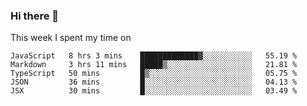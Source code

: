 ### Hi there 👋

<!--
**qiruohan/qiruohan** is a ✨ _special_ ✨ repository because its `README.md` (this file) appears on your GitHub profile.

Here are some ideas to get you started:

- 🔭 I’m currently working on ...
- 🌱 I’m currently learning ...
- 👯 I’m looking to collaborate on ...
- 🤔 I’m looking for help with ...
- 💬 Ask me about ...
- 📫 How to reach me: ...
- 😄 Pronouns: ...
- ⚡ Fun fact: ...
-->

This week I spent my time on 
<!--START_SECTION:waka-->
```text
JavaScript   8 hrs 3 mins    █████████████▓░░░░░░░░░░░   55.19 % 
Markdown     3 hrs 11 mins   █████▒░░░░░░░░░░░░░░░░░░░   21.81 % 
TypeScript   50 mins         █▒░░░░░░░░░░░░░░░░░░░░░░░   05.75 % 
JSON         36 mins         █░░░░░░░░░░░░░░░░░░░░░░░░   04.13 % 
JSX          30 mins         █░░░░░░░░░░░░░░░░░░░░░░░░   03.49 % 
```
<!--END_SECTION:waka-->
